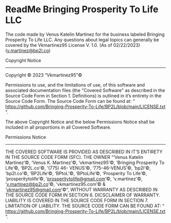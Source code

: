 
# ReadMe Bringing Prosperity To Life LLC

The code made by Venus Katelin Martinez for the business labeled Bringing Prosperity To Life LLC. Any questions about legal topics can generally be covered by the Vkmartinez95  License V. 1.0.  (As of 02/22/2023) (<a href="v.martinez@bp2l.co">v.martinez@bp2l.co</a>)

Copyright Notice

----------------

Copyright ©️ 2023 “Vkmartinez95”©️

Permissions to use, and the limitations of use, of this software and
associated documentation files (the "Covered Software" as described in
the Source Code Form in Section 1. Definitions) is outlined in it’s entirety
in the Source Code Form. The Source Code Form can be found at:
  “ https://github.com/Bringing-Prosperity-To-Life/BP2L/blob/main/LICENSE.txt “.

The above Copyright Notice and the below Permissions Notice shall be included
in all proportions in all Covered Software.

Permissions Notice

------------------

THE COVERED SOFTWARE IS PROVIDED AS DESCRIBED IN IT’S ENTIRETY IN THE SOURCE
CODE FORM (SFC). THE OWNER “‘Venus Katelin Martinez’©️, ‘Venus K. Martinez’©️,
‘vkmartinez95’©️, ‘Bringing Prosperity To Life’©️, ‘BP2L.co’©️, ‘(775) 46-
VENUS’©️, ‘775-46-VENUS’©️, ‘bp2l’©️, ‘bp2l.co’©️, ‘BP2Life’©️, ‘BPtoL’©️,
‘BPtoLife’©️, ‘Prosperity To Life’©️, ‘prosperitytolife’©️,
‘prosperitytolife@gmail.com’©️, ‘v.martinez’©️, ‘v.martinez@bp2l.co’©️,
‘vkmartinez95.com’©️ & ‘vkmartinez95@gmail.com’©️”, WITHOUT WARRANTY AS DESCRIBED
IN THE SOURCE CODE FORM IN SECTION 6. DICSCLAIMER OF WARRANTY. LIABILITY IS
COVERED IN THE SOURCE CODE FORM IN SECTION 7. LIMITATION OF LIABILITY. THE
SOURCE CODE FORM CAN BE FOUND AT:
  “ https://github.com/Bringing-Prosperity-To-Life/BP2L/blob/main/LICENSE.txt “.
